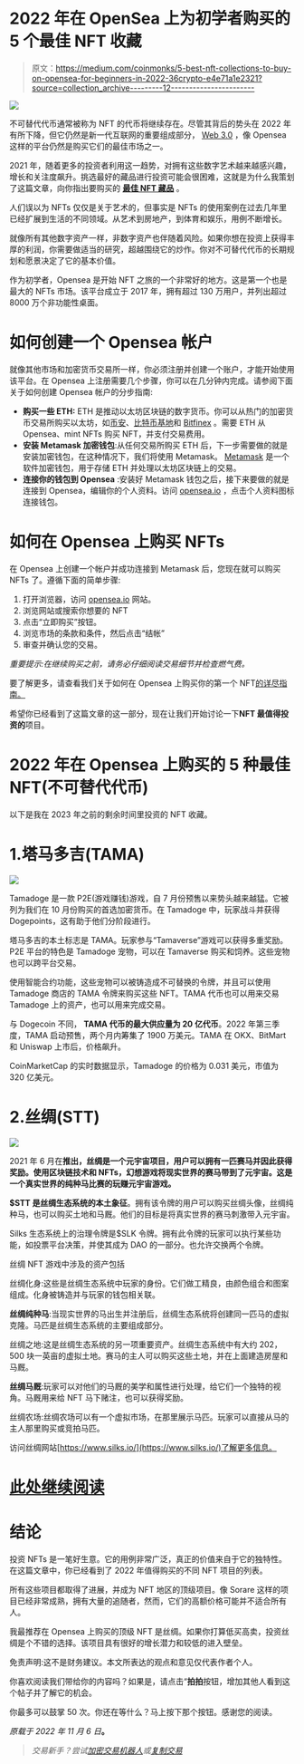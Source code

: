 # 2022 年在 OpenSea 上为初学者购买的 5 个最佳 NFT 收藏

> 原文：<https://medium.com/coinmonks/5-best-nft-collections-to-buy-on-opensea-for-beginners-in-2022-36crypto-e4e71a1e2321?source=collection_archive---------12----------------------->

![](img/c208e62af475a0d18e68bb08421d6c72.png)

不可替代代币通常被称为 NFT 的代币将继续存在。尽管其背后的势头在 2022 年有所下降，但它仍然是新一代互联网的重要组成部分， [Web 3.0](https://36crypto.com/7-best-web-3-0-cryptocurrencies-to-invest-in-right-now/) ，像 Opensea 这样的平台仍然是购买它们的最佳市场之一。

2021 年，随着更多的投资者利用这一趋势，对拥有这些数字艺术越来越感兴趣，增长和关注度飙升。挑选最好的藏品进行投资可能会很困难，这就是为什么我策划了这篇文章，向你指出要购买的 [**最佳 NFT 藏品**](https://36crypto.com/6-cheapest-nft-projects-to-invest-in-october-2022/) 。

人们误以为 NFTs 仅仅是关于艺术的，但事实是 NFTs 的使用案例在过去几年里已经扩展到生活的不同领域。从艺术到房地产，到体育和娱乐，用例不断增长。

就像所有其他数字资产一样，非数字资产也伴随着风险。如果你想在投资上获得丰厚的利润，你需要做适当的研究，超越围绕它的炒作。你对不可替代代币的长期规划和愿景决定了它的基本价值。

作为初学者，Opensea 是开始 NFT 之旅的一个非常好的地方。这是第一个也是最大的 NFTs 市场。该平台成立于 2017 年，拥有超过 130 万用户，并列出超过 8000 万个非功能性桌面。

# 如何创建一个 Opensea 帐户

就像其他市场和加密货币交易所一样，你必须注册并创建一个账户，才能开始使用该平台。在 Opensea 上注册需要几个步骤，你可以在几分钟内完成。请参阅下面关于如何创建 Opensea 帐户的分步指南:

*   **购买一些 ETH:** ETH 是推动以太坊区块链的数字货币。你可以从热门的加密货币交易所购买以太坊，如[币安](https://36crypto.com/binance-review-for-2022/)、[比特币基地](https://36crypto.com/coinbase-review-2022/)和 [Bitfinex](https://36crypto.com/bitfinex-review-2022/) 。需要 ETH 从 Opensea、mint NFTs 购买 NFT，并支付交易费用。
*   **安装 Metamask 加密钱包**:从任何交易所购买 ETH 后，下一步需要做的就是安装加密钱包，在这种情况下，我们将使用 Metamask。 [Metamask](https://metamask.io/) 是一个软件加密钱包，用于存储 ETH 并处理以太坊区块链上的交易。
*   **连接你的钱包到 Opensea** :安装好 Metamask 钱包之后，接下来要做的就是连接到 Opensea，编辑你的个人资料。访问 [opensea.io](https://opensea.io/) ，点击个人资料图标连接钱包。

# 如何在 Opensea 上购买 NFTs

在 Opensea 上创建一个帐户并成功连接到 Metamask 后，您现在就可以购买 NFTs 了。遵循下面的简单步骤:

1.  打开浏览器，访问 [opensea.io](https://opensea.io/) 网站。
2.  浏览网站或搜索你想要的 NFT
3.  点击“立即购买”按钮。
4.  浏览市场的条款和条件，然后点击“结帐”
5.  审查并确认您的交易。

*重要提示:在继续购买之前，请务必仔细阅读交易细节并检查燃气费。*

要了解更多，请查看我们关于如何在 Opensea 上购买你的第一个 NFT[的详尽指南。](https://36crypto.com/how-to-buy-your-first-nft-on-opensea-a-beginners-guide/)

希望你已经看到了这篇文章的这一部分，现在让我们开始讨论一下**NFT 最值得投资的**项目。

# 2022 年在 Opensea 上购买的 5 种最佳 NFT(不可替代代币)

以下是我在 2023 年之前的剩余时间里投资的 NFT 收藏。

# 1.塔马多吉(TAMA)

![](img/c63eec092dc1f4d1751df99b3bbf7d33.png)

Tamadoge 是一款 P2E(游戏赚钱)游戏，自 7 月份预售以来势头越来越猛。它被列为我们在 10 月份购买的首选加密货币。在 Tamadoge 中，玩家战斗并获得 Dogepoints，这有助于他们分阶段进行。

塔马多吉的本土标志是 TAMA。玩家参与“Tamaverse”游戏可以获得多重奖励。P2E 平台的特色是 Tamadoge 宠物，可以在 Tamaverse 购买和饲养。这些宠物也可以跨平台交易。

使用智能合约功能，这些宠物可以被铸造成不可替换的令牌，并且可以使用 Tamadoge 商店的 TAMA 令牌来购买这些 NFT。TAMA 代币也可以用来交易 Tamadoge 上的资产，也可以用来完成交易。

与 Dogecoin 不同， **TAMA 代币的最大供应量为 20 亿代币**。2022 年第三季度，TAMA 启动预售，两个月内筹集了 1900 万美元。TAMA 在 OKX、BitMart 和 Uniswap 上市后，价格飙升。

CoinMarketCap 的实时数据显示，Tamadoge 的价格为 0.031 美元，市值为 320 亿美元。

# 2.丝绸(STT)

![](img/5151ab84eeea53dfd22e8503514ec6d3.png)

2021 年 6 月在**推出，丝绸是一个元宇宙项目，用户可以拥有一匹赛马并因此获得奖励。使用区块链技术和 NFTs，幻想游戏将现实世界的赛马带到了元宇宙。这是一个真实世界的纯种马比赛的玩赚元宇宙游戏。**

**$STT 是丝绸生态系统的本土象征**。拥有该令牌的用户可以购买丝绸头像，丝绸纯种马，也可以购买土地和马厩。他们的目标是将真实世界的赛马刺激带入元宇宙。

Silks 生态系统上的治理令牌是$SLK 令牌。拥有此令牌的玩家可以执行某些功能，如投票平台决策，并使其成为 DAO 的一部分。也允许交换两个令牌。

丝绸 NFT 游戏中涉及的资产包括

丝绸化身:这些是丝绸生态系统中玩家的身份。它们做工精良，由颜色组合和图案组成。化身被铸造并与玩家的钱包相关联。

**丝绸纯种马**:当现实世界的马出生并注册后，丝绸生态系统将创建同一匹马的虚拟克隆。马匹是丝绸生态系统的主要组成部分。

丝绸之地:这是丝绸生态系统的另一项重要资产。丝绸生态系统中有大约 202，500 块一英亩的虚拟土地。赛马的主人可以购买这些土地，并在上面建造房屋和马厩。

**丝绸马厩**:玩家可以对他们的马厩的美学和属性进行处理，给它们一个独特的视角。马厩用来给 NFT 马下赌注，也可以获得奖励。

丝绸农场:丝绸农场可以有一个虚拟市场，在那里展示马匹。玩家可以直接从马的主人那里购买或竞拍马匹。

访问丝绸网站[https://www.silks.io/](https://www.silks.io/)了解更多信息。

# [此处继续阅读](https://36crypto.com/top-5-nfts-to-buy-on-opensea-for-beginners-in-2022/)

# 结论

投资 NFTs 是一笔好生意。它的用例非常广泛，真正的价值来自于它的独特性。在这篇文章中，你已经看到了 2022 年值得购买的不同 NFT 项目的列表。

所有这些项目都取得了进展，并成为 NFT 地区的顶级项目。像 Sorare 这样的项目已经非常成熟，拥有大量的追随者，然而，它们的高额价格可能并不适合所有人。

我最推荐在 Opensea 上购买的顶级 NFT 是丝绸。如果你打算低买高卖，投资丝绸是个不错的选择。该项目具有很好的增长潜力和较低的进入壁垒。

免责声明:这不是财务建议。本文所表达的观点和意见仅代表作者个人。

你喜欢阅读我们带给你的内容吗？如果是，请点击“**拍拍**按钮，增加其他人看到这个帖子并了解它的机会。

你最多可以鼓掌 50 次。你还在等什么？马上按下那个按钮。感谢您的阅读。

*原载于 2022 年 11 月 6 日*[](https://36crypto.com/top-5-nfts-to-buy-on-opensea-for-beginners-in-2022/)**。**

> *交易新手？尝试[加密交易机器人](/coinmonks/crypto-trading-bot-c2ffce8acb2a)或[复制交易](/coinmonks/top-10-crypto-copy-trading-platforms-for-beginners-d0c37c7d698c)*